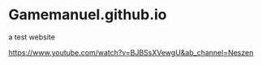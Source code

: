 # Gamemanuel.github.io
a test website


https://www.youtube.com/watch?v=BJBSsXVewgU&ab_channel=Neszen